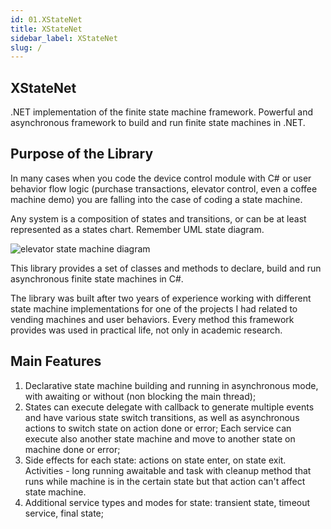 ```yaml
---
id: 01.XStateNet
title: XStateNet
sidebar_label: XStateNet
slug: /
---
```

## XStateNet

.NET implementation of the finite state machine framework. Powerful and asynchronous framework to build and run finite state machines in .NET.

## Purpose of the Library

In many cases when you code the device control module with C# or user behavior flow logic (purchase transactions, elevator control, even a coffee machine demo) you are falling into the case of coding a state machine.

Any system is a composition of states and transitions, or can be at least represented as a states chart. Remember UML state diagram.

![elevator state machine diagram](https://www.researchgate.net/profile/Ferhat_Khendek/publication/220299137/figure/fig9/AS:394027703783435@1470954933941/Finite-State-Machine-of-an-Elevator-Controller.png)

This library provides a set of classes and methods to declare, build and run asynchronous finite state machines in C#. 

The library was built after two years of experience working with different state machine implementations for one of the projects I had related to vending machines and user behaviors. Every method this framework provides was used in practical life, not only in academic research.

## Main Features

1. Declarative state machine building and running in asynchronous mode, with awaiting or without (non blocking the main thread);
2. States can execute delegate with callback to generate multiple events and have various state switch transitions, as well as asynchronous actions to switch state on action done or error; Each service can execute also another state machine and move to another state on machine done or error;
3. Side effects for each state: actions on state enter, on state exit. Activities - long running awaitable and task with cleanup method that runs while machine is in the certain state but that action can't affect state machine.
4. Additional service types and modes for state: transient state, timeout service, final state;